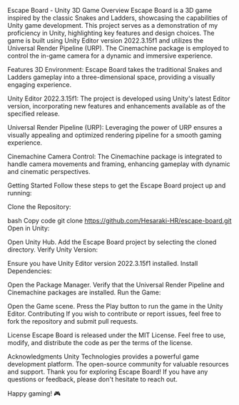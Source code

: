 Escape Board - Unity 3D Game
Overview
Escape Board is a 3D game inspired by the classic Snakes and Ladders, showcasing the capabilities of Unity game development. This project serves as a demonstration of my proficiency in Unity, highlighting key features and design choices. The game is built using Unity Editor version 2022.3.15f1 and utilizes the Universal Render Pipeline (URP). The Cinemachine package is employed to control the in-game camera for a dynamic and immersive experience.

Features
3D Environment: Escape Board takes the traditional Snakes and Ladders gameplay into a three-dimensional space, providing a visually engaging experience.

Unity Editor 2022.3.15f1: The project is developed using Unity's latest Editor version, incorporating new features and enhancements available as of the specified release.

Universal Render Pipeline (URP): Leveraging the power of URP ensures a visually appealing and optimized rendering pipeline for a smooth gaming experience.

Cinemachine Camera Control: The Cinemachine package is integrated to handle camera movements and framing, enhancing gameplay with dynamic and cinematic perspectives.

Getting Started
Follow these steps to get the Escape Board project up and running:

Clone the Repository:

bash
Copy code
git clone https://github.com/Hesaraki-HR/escape-board.git
Open in Unity:

Open Unity Hub.
Add the Escape Board project by selecting the cloned directory.
Verify Unity Version:

Ensure you have Unity Editor version 2022.3.15f1 installed.
Install Dependencies:

Open the Package Manager.
Verify that the Universal Render Pipeline and Cinemachine packages are installed.
Run the Game:

Open the Game scene.
Press the Play button to run the game in the Unity Editor.
Contributing
If you wish to contribute or report issues, feel free to fork the repository and submit pull requests.

License
Escape Board is released under the MIT License. Feel free to use, modify, and distribute the code as per the terms of the license.

Acknowledgments
Unity Technologies provides a powerful game development platform.
The open-source community for valuable resources and support.
Thank you for exploring Escape Board! If you have any questions or feedback, please don't hesitate to reach out.

Happy gaming! 🎮
